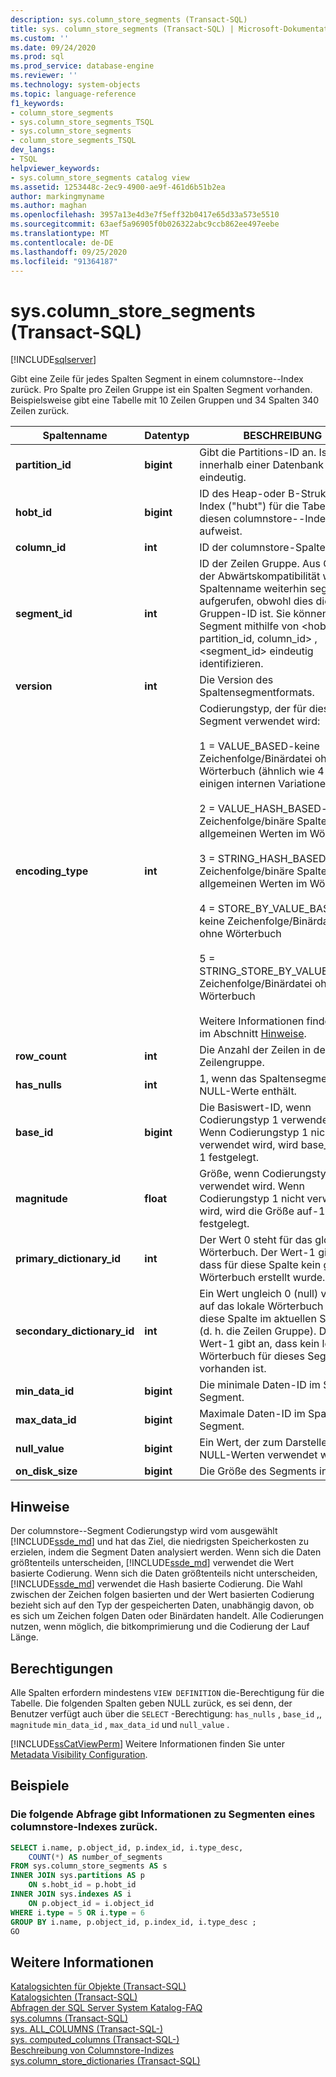 ```yaml
---
description: sys.column_store_segments (Transact-SQL)
title: sys. column_store_segments (Transact-SQL) | Microsoft-Dokumentation
ms.custom: ''
ms.date: 09/24/2020
ms.prod: sql
ms.prod_service: database-engine
ms.reviewer: ''
ms.technology: system-objects
ms.topic: language-reference
f1_keywords:
- column_store_segments
- sys.column_store_segments_TSQL
- sys.column_store_segments
- column_store_segments_TSQL
dev_langs:
- TSQL
helpviewer_keywords:
- sys.column_store_segments catalog view
ms.assetid: 1253448c-2ec9-4900-ae9f-461d6b51b2ea
author: markingmyname
ms.author: maghan
ms.openlocfilehash: 3957a13e4d3e7f5eff32b0417e65d33a573e5510
ms.sourcegitcommit: 63aef5a96905f0b026322abc9ccb862ee497eebe
ms.translationtype: MT
ms.contentlocale: de-DE
ms.lasthandoff: 09/25/2020
ms.locfileid: "91364187"
---
```

# <a name="syscolumn_store_segments-transact-sql"></a>sys.column_store_segments (Transact-SQL)
[!INCLUDE[sqlserver](../../includes/applies-to-version/sqlserver.md)]

Gibt eine Zeile für jedes Spalten Segment in einem columnstore--Index zurück. Pro Spalte pro Zeilen Gruppe ist ein Spalten Segment vorhanden. Beispielsweise gibt eine Tabelle mit 10 Zeilen Gruppen und 34 Spalten 340 Zeilen zurück. 
  
|Spaltenname|Datentyp|BESCHREIBUNG|  
|-----------------|---------------|-----------------|  
|**partition_id**|**bigint**|Gibt die Partitions-ID an. Ist innerhalb einer Datenbank eindeutig.|  
|**hobt_id**|**bigint**|ID des Heap-oder B-Struktur Index ("hubt") für die Tabelle, die diesen columnstore--Index aufweist.|  
|**column_id**|**int**|ID der columnstore-Spalte.|  
|**segment_id**|**int**|ID der Zeilen Gruppe. Aus Gründen der Abwärtskompatibilität wird der Spaltenname weiterhin segment_id aufgerufen, obwohl dies die Zeilen Gruppen-ID ist. Sie können ein Segment mithilfe von \<hobt_id, partition_id, column_id> , <segment_id> eindeutig identifizieren.|  
|**version**|**int**|Die Version des Spaltensegmentformats.|  
|**encoding_type**|**int**|Codierungstyp, der für dieses Segment verwendet wird:<br /><br /> 1 = VALUE_BASED-keine Zeichenfolge/Binärdatei ohne Wörterbuch (ähnlich wie 4 mit einigen internen Variationen)<br /><br /> 2 = VALUE_HASH_BASED-nicht-Zeichenfolge/binäre Spalte mit allgemeinen Werten im Wörterbuch<br /><br /> 3 = STRING_HASH_BASED Zeichenfolge/binäre Spalte mit allgemeinen Werten im Wörterbuch<br /><br /> 4 = STORE_BY_VALUE_BASED-keine Zeichenfolge/Binärdatei ohne Wörterbuch<br /><br /> 5 = STRING_STORE_BY_VALUE_BASED Zeichenfolge/Binärdatei ohne Wörterbuch<br /><br /> Weitere Informationen finden Sie im Abschnitt [Hinweise](#remarks).|  
|**row_count**|**int**|Die Anzahl der Zeilen in der Zeilengruppe.|  
|**has_nulls**|**int**|1, wenn das Spaltensegment NULL-Werte enthält.|  
|**base_id**|**bigint**|Die Basiswert-ID, wenn Codierungstyp 1 verwendet wird. Wenn Codierungstyp 1 nicht verwendet wird, wird base_id auf-1 festgelegt.|  
|**magnitude**|**float**|Größe, wenn Codierungstyp 1 verwendet wird. Wenn Codierungstyp 1 nicht verwendet wird, wird die Größe auf-1 festgelegt.|  
|**primary_dictionary_id**|**int**|Der Wert 0 steht für das globale Wörterbuch. Der Wert-1 gibt an, dass für diese Spalte kein globales Wörterbuch erstellt wurde.|  
|**secondary_dictionary_id**|**int**|Ein Wert ungleich 0 (null) verweist auf das lokale Wörterbuch für diese Spalte im aktuellen Segment (d. h. die Zeilen Gruppe). Der Wert-1 gibt an, dass kein lokales Wörterbuch für dieses Segment vorhanden ist.|  
|**min_data_id**|**bigint**|Die minimale Daten-ID im Spalten Segment.|  
|**max_data_id**|**bigint**|Maximale Daten-ID im Spalten Segment.|  
|**null_value**|**bigint**|Ein Wert, der zum Darstellen von NULL-Werten verwendet wird.|  
|**on_disk_size**|**bigint**|Die Größe des Segments in Byte.|  
  
## <a name="remarks"></a>Hinweise  
Der columnstore--Segment Codierungstyp wird vom ausgewählt [!INCLUDE[ssde_md](../../includes/ssde_md.md)] und hat das Ziel, die niedrigsten Speicherkosten zu erzielen, indem die Segment Daten analysiert werden. Wenn sich die Daten größtenteils unterscheiden, [!INCLUDE[ssde_md](../../includes/ssde_md.md)] verwendet die Wert basierte Codierung. Wenn sich die Daten größtenteils nicht unterscheiden, [!INCLUDE[ssde_md](../../includes/ssde_md.md)] verwendet die Hash basierte Codierung. Die Wahl zwischen der Zeichen folgen basierten und der Wert basierten Codierung bezieht sich auf den Typ der gespeicherten Daten, unabhängig davon, ob es sich um Zeichen folgen Daten oder Binärdaten handelt. Alle Codierungen nutzen, wenn möglich, die bitkomprimierung und die Codierung der Lauf Länge.
 
## <a name="permissions"></a>Berechtigungen  
 Alle Spalten erfordern mindestens `VIEW DEFINITION` die-Berechtigung für die Tabelle. Die folgenden Spalten geben NULL zurück, es sei denn, der Benutzer verfügt auch über die `SELECT` -Berechtigung: `has_nulls` , `base_id` ,, `magnitude` `min_data_id` , `max_data_id` und `null_value` .  
  
 [!INCLUDE[ssCatViewPerm](../../includes/sscatviewperm-md.md)] Weitere Informationen finden Sie unter [Metadata Visibility Configuration](../../relational-databases/security/metadata-visibility-configuration.md).  

## <a name="examples"></a>Beispiele

### <a name="the-following-query-returns-information-about-segments-of-a-columnstore-index"></a>Die folgende Abfrage gibt Informationen zu Segmenten eines columnstore-Indexes zurück.  
  
```sql  
SELECT i.name, p.object_id, p.index_id, i.type_desc,   
    COUNT(*) AS number_of_segments  
FROM sys.column_store_segments AS s   
INNER JOIN sys.partitions AS p   
    ON s.hobt_id = p.hobt_id   
INNER JOIN sys.indexes AS i   
    ON p.object_id = i.object_id  
WHERE i.type = 5 OR i.type = 6  
GROUP BY i.name, p.object_id, p.index_id, i.type_desc ;  
GO  
```  

## <a name="see-also"></a>Weitere Informationen  
 [Katalogsichten für Objekte &#40;Transact-SQL&#41;](../../relational-databases/system-catalog-views/object-catalog-views-transact-sql.md)   
 [Katalogsichten &#40;Transact-SQL&#41;](../../relational-databases/system-catalog-views/catalog-views-transact-sql.md)   
 [Abfragen der SQL Server System Katalog-FAQ](../../relational-databases/system-catalog-views/querying-the-sql-server-system-catalog-faq.md)   
 [sys.columns &#40;Transact-SQL&#41;](../../relational-databases/system-catalog-views/sys-columns-transact-sql.md)   
 [sys. ALL_COLUMNS &#40;Transact-SQL-&#41;](../../relational-databases/system-catalog-views/sys-all-columns-transact-sql.md)   
 [sys. computed_columns &#40;Transact-SQL-&#41;](../../relational-databases/system-catalog-views/sys-computed-columns-transact-sql.md)   
 [Beschreibung von Columnstore-Indizes](~/relational-databases/indexes/columnstore-indexes-overview.md)    
 [sys.column_store_dictionaries &#40;Transact-SQL&#41;](../../relational-databases/system-catalog-views/sys-column-store-dictionaries-transact-sql.md)  
  
 
